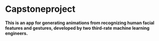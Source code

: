 # Capstoneproject


**This is an app for generating animations from recognizing human facial features and gestures, developed by two third-rate machine learning engineers.**


